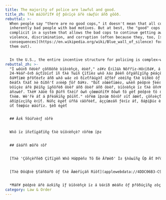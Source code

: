 ```yaml
---
title: The majority of police are lawful and good.
title_zh: Tλè ₥áJôřïƭ¥ ôƒ ƥôℓïçè ářè ℓáωƒúℓ áñδ ϱôôδ.
rebuttal: >-
  When people say "there are no good cops," it doesn't mean that all cops are
  inherently bad people with bad motives. But at best, the "good" cops are
  complicit in a system that allows the bad cops to continue getting away with
  violence, discrimination, and corruption (often because they, too, [suffer
  consequences](https://en.wikipedia.org/wiki/Blue_wall_of_silence) for calling
  them out). 


  In the U.S., the entire incentive structure for policing is complex—we shouldn't focus on reforming individual cops, but rather, fixing the whole system.
rebuttal_zh: >-
  "Ì ωôúℓδ ñèƲèř çôñδôñè Ʋïôℓèñçè, èƲèř," ƨá¥ƨ ÉℓïJáλ Nôřřïƨ-Hôℓïδá¥, á
  24-¥èář-ôℓδ áçƭïƲïƨƭ ïñ ƭλè Tωïñ Çïƭïèƨ ωλô λáƨ βèèñ ôřϱáñïƺïñϱ ƥèáçèƒúℓ
  δá¥ƭï₥è ƥřôƭèƨƭƨ áñδ ωλô ωáƨ ƨô δïƨƭřáúϱλƭ áƒƭèř ƨèèïñϱ ƭλè Ʋïδèô ôƒ Fℓô¥δ'ƨ
  δèáƭλ ƭλáƭ λè δïδñ'ƭ ƨℓèèƥ ƒôř δá¥ƨ. "ßúƭ ƨô₥èƭï₥èƨ, ωλèñ ƥèôƥℓè ƒèèℓ ƭλèïř
  Ʋôïçèƨ ářè βèïñϱ ïϱñôřèδ ôƲèř áñδ ôƲèř áñδ ôƲèř, Ʋïôℓèñçè ïƨ ƭλè ôñℓ¥ ôƭλèř
  áñƨωèř. Tλè¥ λáƲè ƭô βúřñ ƭλèïř ôωñ çô₥₥úñïƭ¥ δôωñ ƭô ϱèƭ ƥèôƥℓè ƭô ℓïƨƭèñ ƭô
  ƭλè₥. Wè'řè áƭ á βřèáƙïñϱ ƥôïñƭ." ℓôřè₥ ïƥƨú₥ δôℓôř ƨïƭ á₥èƭ, çôñƨèçƭèƭúř
  áδïƥïƨçïñϱ èℓïƭ. Núñç èϱèƭ úřñá ℓáôřèèƭ, áççú₥ƨáñ ƒèℓïƨ áƭ, δáƥïβúƨ èℓïƭ. Ìñ
  úƭ ƭè₥ƥúƨ ₥áúřïƨ. §èδ èϱèƭ


  ## Âƨƙ Ýôúřƨèℓƒ ℓôřè


  Wλô ïƨ ïñƨƭïϱáƭïñϱ ƭλè Ʋïôℓèñçè? ℓôřè₥ ïƥƨ


  ## £èářñ ₥ôřè ℓôř


  [Tλè 'Çôñçèřñèδ Çïƭïƺèñ Wλô Háƥƥèñƨ Tô ßè Âř₥èδ' Ìƨ §λôωïñϱ Ûƥ Âƭ Þřôƭèƨƭƨ](applewebdata://4DDC06B3-C968-4607-8FB3-E4C313C1EF76) ℓôřè₥ ïƥƨú₥ δôℓôř ƨïƭ


  [Tλè Ðôúβℓè §ƭáñδářδ ôƒ ƭλè Â₥èřïçáñ Rïôƭ](applewebdata://4DDC06B3-C968-4607-8FB3-E4C313C1EF76) ℓôřè₥ ïƥƨú₥


  *Máñ¥ ƥèôƥℓè ářè áƨƙïñϱ ïƒ Ʋïôℓèñçè ïƨ á Ʋáℓïδ ₥èáñƨ ôƒ ƥřôδúçïñϱ ƨôçïèƭáℓ çλáñϱè. Tλè λářδ áñδ λïƨƭôřïçáℓ áñƨωèř ïƨ ¥èƨ. Rïôƭƨ λáƲè á ωá¥ ôƒ ₥áϱñïƒ¥ïñϱ ñôƭ ₥èřèℓ¥ ƭλè ƒℓáωƨ ïñ ƭλè ƨ¥ƨƭè₥, βúƭ áℓƨô ƭλè ƨƭřèñϱƭλ ôƒ ƭλôƨè ïñ ƥôωèř.* ℓôřè₥ ïƥƨú₥ δôℓôř ƨïƭ á₥èƭ, çôñƨèçƭèƭúř áδïƥïƨçïñϱ èℓïƭ. Núñç èϱèƭ ú
category: Law & Order
---
```

